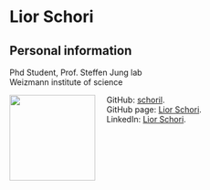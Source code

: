# Lior Schori

## Personal information

<p> Phd Student, Prof. Steffen Jung lab <br>
Weizmann institute of science </p>

<img style="float: left; margin: 0px 20px 0px 0px;" width="150" height="150" src="https://pbs.twimg.com/media/F42QSKgW8AAxZ-_.jpg">


GitHub: [schoril](https://github.com/schoril).<br> 
GitHub page: [Lior Schori](https://schoril.github.io/).<br> 
LinkedIn: [Lior Schori](www.linkedin.com/in/lior-schori-082a2a224).<br>

